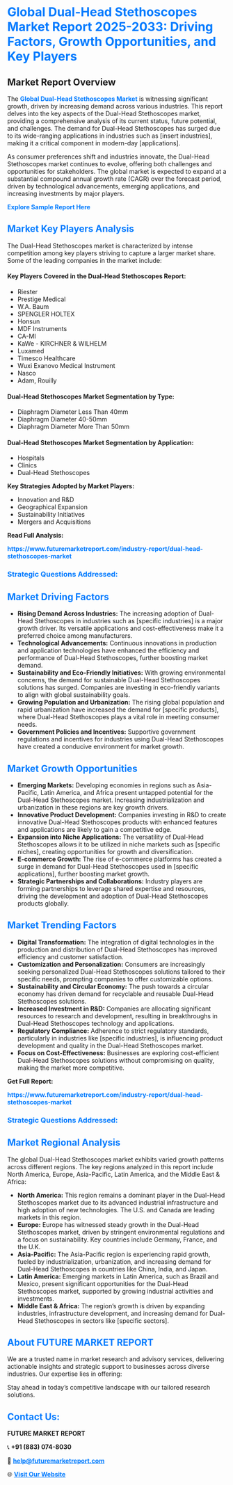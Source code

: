<h1 style="color: #007BFF;">Global Dual-Head Stethoscopes Market Report 2025-2033: Driving Factors, Growth Opportunities, and Key Players</h1>

<section id="overview">
<h2>Market Report Overview</h2>
<p>The <a href="https://www.futuremarketreport.com/industry-report/dual-head-stethoscopes-market" style="color: #007BFF; text-decoration: none;"><strong>Global Dual-Head Stethoscopes Market</strong></a> is witnessing significant growth, driven by increasing demand across various industries. This report delves into the key aspects of the Dual-Head Stethoscopes market, providing a comprehensive analysis of its current status, future potential, and challenges. The demand for Dual-Head Stethoscopes has surged due to its wide-ranging applications in industries such as [insert industries], making it a critical component in modern-day [applications].</p>
<p>As consumer preferences shift and industries innovate, the Dual-Head Stethoscopes market continues to evolve, offering both challenges and opportunities for stakeholders. The global market is expected to expand at a substantial compound annual growth rate (CAGR) over the forecast period, driven by technological advancements, emerging applications, and increasing investments by major players.</p>
</section>

<section id="overview">
<p><a href="https://www.futuremarketreport.com/request-sample/reportId=126847" style="color: #007BFF; text-decoration: none;"><strong>Explore Sample Report Here</strong></a></p>
</section>

<section id="key-players">
<h2 style="color: #007BFF;">Market Key Players Analysis</h2>
<p>The Dual-Head Stethoscopes market is characterized by intense competition among key players striving to capture a larger market share. Some of the leading companies in the market include:</p>
<h4>Key Players Covered in the Dual-Head Stethoscopes Report:</h4>
<ul><li>Riester</li><li>Prestige Medical</li><li>W.A. Baum</li><li>SPENGLER HOLTEX</li><li>Honsun</li><li>MDF Instruments</li><li>CA-MI</li><li>KaWe - KIRCHNER &amp; WILHELM</li><li>Luxamed</li><li>Timesco Healthcare</li><li>Wuxi Exanovo Medical Instrument</li><li>Nasco</li><li>Adam, Rouilly</li></ul>
<h4>Dual-Head Stethoscopes Market Segmentation by Type:</h4>
<ul><li>Diaphragm Diameter Less Than 40mm</li><li>Diaphragm Diameter 40-50mm</li><li>Diaphragm Diameter More Than 50mm</li></ul>

<h4>Dual-Head Stethoscopes Market Segmentation by Application:</h4>
<ul><li>Hospitals</li><li>Clinics</li><li>Dual-Head Stethoscopes</li></ul>
<p><strong>Key Strategies Adopted by Market Players:</strong></p>
<ul>
<li>Innovation and R&D</li>
<li>Geographical Expansion</li>
<li>Sustainability Initiatives</li>
<li>Mergers and Acquisitions</li>
</ul>
</section>

<section>
<p><strong>Read Full Analysis: </strong></p><a href="https://www.futuremarketreport.com/industry-report/dual-head-stethoscopes-market" style="color: #007BFF; text-decoration: none;"><strong>https://www.futuremarketreport.com/industry-report/dual-head-stethoscopes-market</strong></a>
<h3 style="color: #007BFF;">Strategic Questions Addressed:</h3>
</section>

<section id="driving-factors">
<h2 style="color: #007BFF;">Market Driving Factors</h2>
<ul>
<li><strong>Rising Demand Across Industries:</strong> The increasing adoption of Dual-Head Stethoscopes in industries such as [specific industries] is a major growth driver. Its versatile applications and cost-effectiveness make it a preferred choice among manufacturers.</li>
<li><strong>Technological Advancements:</strong> Continuous innovations in production and application technologies have enhanced the efficiency and performance of Dual-Head Stethoscopes, further boosting market demand.</li>
<li><strong>Sustainability and Eco-Friendly Initiatives:</strong> With growing environmental concerns, the demand for sustainable Dual-Head Stethoscopes solutions has surged. Companies are investing in eco-friendly variants to align with global sustainability goals.</li>
<li><strong>Growing Population and Urbanization:</strong> The rising global population and rapid urbanization have increased the demand for [specific products], where Dual-Head Stethoscopes plays a vital role in meeting consumer needs.</li>
<li><strong>Government Policies and Incentives:</strong> Supportive government regulations and incentives for industries using Dual-Head Stethoscopes have created a conducive environment for market growth.</li>
</ul>
</section>

<section id="growth-opportunities">
<h2 style="color: #007BFF;">Market Growth Opportunities</h2>
<ul>
<li><strong>Emerging Markets:</strong> Developing economies in regions such as Asia-Pacific, Latin America, and Africa present untapped potential for the Dual-Head Stethoscopes market. Increasing industrialization and urbanization in these regions are key growth drivers.</li>
<li><strong>Innovative Product Development:</strong> Companies investing in R&D to create innovative Dual-Head Stethoscopes products with enhanced features and applications are likely to gain a competitive edge.</li>
<li><strong>Expansion into Niche Applications:</strong> The versatility of Dual-Head Stethoscopes allows it to be utilized in niche markets such as [specific niches], creating opportunities for growth and diversification.</li>
<li><strong>E-commerce Growth:</strong> The rise of e-commerce platforms has created a surge in demand for Dual-Head Stethoscopes used in [specific applications], further boosting market growth.</li>
<li><strong>Strategic Partnerships and Collaborations:</strong> Industry players are forming partnerships to leverage shared expertise and resources, driving the development and adoption of Dual-Head Stethoscopes products globally.</li>
</ul>
</section>

<section id="trending-factors">
<h2 style="color: #007BFF;">Market Trending Factors</h2>
<ul>
<li><strong>Digital Transformation:</strong> The integration of digital technologies in the production and distribution of Dual-Head Stethoscopes has improved efficiency and customer satisfaction.</li>
<li><strong>Customization and Personalization:</strong> Consumers are increasingly seeking personalized Dual-Head Stethoscopes solutions tailored to their specific needs, prompting companies to offer customizable options.</li>
<li><strong>Sustainability and Circular Economy:</strong> The push towards a circular economy has driven demand for recyclable and reusable Dual-Head Stethoscopes solutions.</li>
<li><strong>Increased Investment in R&D:</strong> Companies are allocating significant resources to research and development, resulting in breakthroughs in Dual-Head Stethoscopes technology and applications.</li>
<li><strong>Regulatory Compliance:</strong> Adherence to strict regulatory standards, particularly in industries like [specific industries], is influencing product development and quality in the Dual-Head Stethoscopes market.</li>
<li><strong>Focus on Cost-Effectiveness:</strong> Businesses are exploring cost-efficient Dual-Head Stethoscopes solutions without compromising on quality, making the market more competitive.</li>
</ul>
</section>

<section>
<p><strong>Get Full Report: </strong></p><a href="https://www.futuremarketreport.com/industry-report/dual-head-stethoscopes-market" style="color: #007BFF; text-decoration: none;"><strong>https://www.futuremarketreport.com/industry-report/dual-head-stethoscopes-market</strong></a>
<h3 style="color: #007BFF;">Strategic Questions Addressed:</h3>
</section>


<section id="regional-analysis">
<h2 style="color: #007BFF;">Market Regional Analysis</h2>
<p>The global Dual-Head Stethoscopes market exhibits varied growth patterns across different regions. The key regions analyzed in this report include North America, Europe, Asia-Pacific, Latin America, and the Middle East & Africa:</p>
<ul>
<li><strong>North America:</strong> This region remains a dominant player in the Dual-Head Stethoscopes market due to its advanced industrial infrastructure and high adoption of new technologies. The U.S. and Canada are leading markets in this region.</li>
<li><strong>Europe:</strong> Europe has witnessed steady growth in the Dual-Head Stethoscopes market, driven by stringent environmental regulations and a focus on sustainability. Key countries include Germany, France, and the U.K.</li>
<li><strong>Asia-Pacific:</strong> The Asia-Pacific region is experiencing rapid growth, fueled by industrialization, urbanization, and increasing demand for Dual-Head Stethoscopes in countries like China, India, and Japan.</li>
<li><strong>Latin America:</strong> Emerging markets in Latin America, such as Brazil and Mexico, present significant opportunities for the Dual-Head Stethoscopes market, supported by growing industrial activities and investments.</li>
<li><strong>Middle East & Africa:</strong> The region’s growth is driven by expanding industries, infrastructure development, and increasing demand for Dual-Head Stethoscopes in sectors like [specific sectors].</li>
</ul>
</section>

<footer>
<h2 style="color: #007BFF;">About FUTURE MARKET REPORT</h2>
<p>We are a trusted name in market research and advisory services, delivering actionable insights and strategic support to businesses across diverse industries. Our expertise lies in offering:</p>

<p>Stay ahead in today’s competitive landscape with our tailored research solutions.</p>

<h2 style="color: #007BFF;">Contact Us:</h2>
<p><strong>FUTURE MARKET REPORT</strong></p>
<p>📞 <strong>+91 (883) 074-8030</strong></p>
<p>📧 <strong><a href="mailto:help@futuremarketreport.com" style="color: #007BFF;">help@futuremarketreport.com</a></strong></p>
<p>🌐 <strong><a href="https://www.futuremarketreport.com/" style="color: #007BFF;">Visit Our Website</a></strong></p>
</footer>